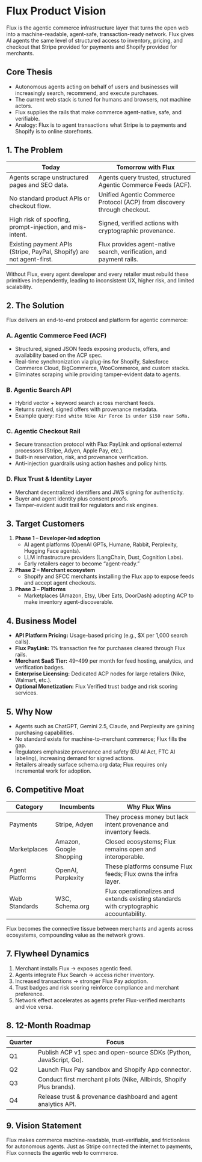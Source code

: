 # Flux Product Vision

Flux is the agentic commerce infrastructure layer that turns the open web into a machine-readable, agent-safe, transaction-ready network. Flux gives AI agents the same level of structured access to inventory, pricing, and checkout that Stripe provided for payments and Shopify provided for merchants.

## Core Thesis
- Autonomous agents acting on behalf of users and businesses will increasingly search, recommend, and execute purchases.
- The current web stack is tuned for humans and browsers, not machine actors.
- Flux supplies the rails that make commerce agent-native, safe, and verifiable.
- Analogy: Flux is to agent transactions what Stripe is to payments and Shopify is to online storefronts.

## 1. The Problem

| Today | Tomorrow with Flux |
|-------|--------------------|
| Agents scrape unstructured pages and SEO data. | Agents query trusted, structured Agentic Commerce Feeds (ACF). |
| No standard product APIs or checkout flow. | Unified Agentic Commerce Protocol (ACP) from discovery through checkout. |
| High risk of spoofing, prompt-injection, and mis-intent. | Signed, verified actions with cryptographic provenance. |
| Existing payment APIs (Stripe, PayPal, Shopify) are not agent-first. | Flux provides agent-native search, verification, and payment rails. |

Without Flux, every agent developer and every retailer must rebuild these primitives independently, leading to inconsistent UX, higher risk, and limited scalability.

## 2. The Solution
Flux delivers an end-to-end protocol and platform for agentic commerce:

### A. Agentic Commerce Feed (ACF)
- Structured, signed JSON feeds exposing products, offers, and availability based on the ACP spec.
- Real-time synchronization via plug-ins for Shopify, Salesforce Commerce Cloud, BigCommerce, WooCommerce, and custom stacks.
- Eliminates scraping while providing tamper-evident data to agents.

### B. Agentic Search API
- Hybrid vector + keyword search across merchant feeds.
- Returns ranked, signed offers with provenance metadata.
- Example query: `Find white Nike Air Force 1s under $150 near SoMa.`

### C. Agentic Checkout Rail
- Secure transaction protocol with Flux PayLink and optional external processors (Stripe, Adyen, Apple Pay, etc.).
- Built-in reservation, risk, and provenance verification.
- Anti-injection guardrails using action hashes and policy hints.

### D. Flux Trust & Identity Layer
- Merchant decentralized identifiers and JWS signing for authenticity.
- Buyer and agent identity plus consent proofs.
- Tamper-evident audit trail for regulators and risk engines.

## 3. Target Customers
1. **Phase 1 – Developer-led adoption**
   - AI agent platforms (OpenAI GPTs, Humane, Rabbit, Perplexity, Hugging Face agents).
   - LLM infrastructure providers (LangChain, Dust, Cognition Labs).
   - Early retailers eager to become “agent-ready.”
2. **Phase 2 – Merchant ecosystem**
   - Shopify and SFCC merchants installing the Flux app to expose feeds and accept agent checkouts.
3. **Phase 3 – Platforms**
   - Marketplaces (Amazon, Etsy, Uber Eats, DoorDash) adopting ACP to make inventory agent-discoverable.

## 4. Business Model
- **API Platform Pricing:** Usage-based pricing (e.g., $X per 1,000 search calls).
- **Flux PayLink:** 1% transaction fee for purchases cleared through Flux rails.
- **Merchant SaaS Tier:** $49–$499 per month for feed hosting, analytics, and verification badges.
- **Enterprise Licensing:** Dedicated ACP nodes for large retailers (Nike, Walmart, etc.).
- **Optional Monetization:** Flux Verified trust badge and risk scoring services.

## 5. Why Now
- Agents such as ChatGPT, Gemini 2.5, Claude, and Perplexity are gaining purchasing capabilities.
- No standard exists for machine-to-merchant commerce; Flux fills the gap.
- Regulators emphasize provenance and safety (EU AI Act, FTC AI labeling), increasing demand for signed actions.
- Retailers already surface schema.org data; Flux requires only incremental work for adoption.

## 6. Competitive Moat

| Category | Incumbents | Why Flux Wins |
|----------|------------|---------------|
| Payments | Stripe, Adyen | They process money but lack intent provenance and inventory feeds. |
| Marketplaces | Amazon, Google Shopping | Closed ecosystems; Flux remains open and interoperable. |
| Agent Platforms | OpenAI, Perplexity | These platforms consume Flux feeds; Flux owns the infra layer. |
| Web Standards | W3C, Schema.org | Flux operationalizes and extends existing standards with cryptographic accountability. |

Flux becomes the connective tissue between merchants and agents across ecosystems, compounding value as the network grows.

## 7. Flywheel Dynamics
1. Merchant installs Flux → exposes agentic feed.
2. Agents integrate Flux Search → access richer inventory.
3. Increased transactions → stronger Flux Pay adoption.
4. Trust badges and risk scoring reinforce compliance and merchant preference.
5. Network effect accelerates as agents prefer Flux-verified merchants and vice versa.

## 8. 12-Month Roadmap

| Quarter | Focus |
|---------|-------|
| Q1 | Publish ACP v1 spec and open-source SDKs (Python, JavaScript, Go). |
| Q2 | Launch Flux Pay sandbox and Shopify App connector. |
| Q3 | Conduct first merchant pilots (Nike, Allbirds, Shopify Plus brands). |
| Q4 | Release trust & provenance dashboard and agent analytics API. |

## 9. Vision Statement
Flux makes commerce machine-readable, trust-verifiable, and frictionless for autonomous agents. Just as Stripe connected the internet to payments, Flux connects the agentic web to commerce.

